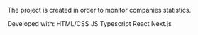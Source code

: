 The project is created in order to monitor companies statistics.

Developed with:
HTML/CSS
JS
Typescript
React
Next.js
